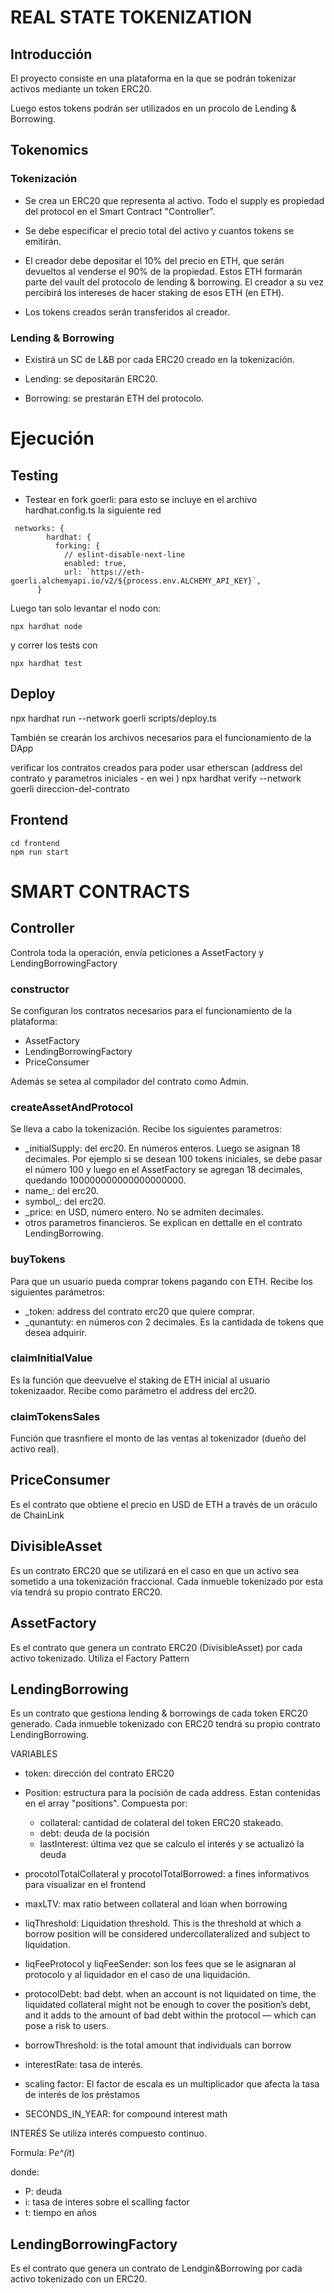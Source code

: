 # REAL STATE TOKENIZATION

## Introducción

El proyecto consiste en una plataforma en la que se podrán tokenizar activos mediante un token ERC20.

Luego estos tokens podrán ser utilizados en un procolo de Lending & Borrowing.

## Tokenomics

### Tokenización

- Se crea un ERC20 que representa al activo. Todo el supply es propiedad del protocol en el Smart Contract "Controller".

- Se debe especificar el precio total del activo y cuantos tokens se emitirán.

- El creador debe depositar el 10% del precio en ETH, que serán devueltos al venderse el 90% de la propiedad. Estos ETH formarán parte del vault del protocolo de lending & borrowing. El creador a su vez percibirá los intereses de hacer staking de esos ETH (en ETH).

- Los tokens creados serán transferidos al creador.

### Lending & Borrowing

- Existirá un SC de L&B por cada ERC20 creado en la tokenización.

- Lending: se depositarán ERC20.

- Borrowing: se prestarán ETH del protocolo.

# Ejecución

## Testing

- Testear en fork goerli: para esto se incluye en el archivo hardhat.config.ts la siguiente red

```
 networks: {
        hardhat: {
          forking: {
            // eslint-disable-next-line
            enabled: true,
            url: `https://eth-goerli.alchemyapi.io/v2/${process.env.ALCHEMY_API_KEY}`,
      }
```
Luego tan solo levantar el nodo con:

```
npx hardhat node
```

y correr los tests con 

```
npx hardhat test
```
## Deploy

npx hardhat run --network goerli scripts/deploy.ts

También se crearán los archivos necesarios para el funcionamiento de la DApp

verificar los contratos creados para poder usar etherscan (address del contrato y parametros iniciales - en wei )
npx hardhat verify --network goerli direccion-del-contrato

## Frontend

```
cd frontend
npm run start
```

# SMART CONTRACTS

## Controller
Controla toda la operación, envía peticiones a AssetFactory y LendingBorrowingFactory

### constructor
Se configuran los contratos necesarios para el funcionamiento de la plataforma:
- AssetFactory
- LendingBorrowingFactory
- PriceConsumer

Además se setea al compilador del contrato como Admin.

### createAssetAndProtocol
Se lleva a cabo la tokenización. Recibe los siguientes parametros:
- _initialSupply:  del erc20. En números enteros. Luego se asignan 18 decimales. Por ejemplo si se desean 100 tokens iniciales, se debe pasar el número 100 y luego en el AssetFactory se agregan 18 decimales, quedando 100000000000000000000.
- name_: del erc20.
- symbol_: del erc20.
- _price: en USD, número entero. No se admiten decimales.
- otros parametros financieros. Se explican en dettalle en el contrato LendingBorrowing.

### buyTokens
Para que un usuario pueda comprar tokens pagando con ETH. Recibe los siguientes parámetros:
- _token: address del contrato erc20 que quiere comprar.
-  _qunantuty: en números con 2 decimales. Es la cantidada de tokens que desea adquirir.

### claimInitialValue
Es la función que deevuelve el staking de ETH inicial al usuario tokenizaador. Recibe como parámetro el address del erc20.

### claimTokensSales
Función que trasnfiere el monto de las ventas al tokenizador (dueño del activo real).

## PriceConsumer
Es el contrato que obtiene el precio en USD de ETH a través de un oráculo de ChainLink

## DivisibleAsset

Es un contrato ERC20 que se utilizará en el caso en que un activo sea sometido a una tokenización fraccional.
Cada inmueble tokenizado por esta vía tendrá su propio contrato ERC20.

## AssetFactory

Es el contrato que genera un contrato ERC20 (DivisibleAsset) por cada activo tokenizado.
Utiliza el Factory Pattern

## LendingBorrowing
Es un contrato que gestiona lending & borrowings de cada token ERC20 generado. Cada inmueble tokenizado con ERC20 tendrá su propio contrato LendingBorrowing.

VARIABLES
- token: dirección del contrato ERC20

- Position: estructura para la pocisión de cada address. Estan contenidas en el array "positions". Compuesta por: 
    - collateral: cantidad de colateral del token ERC20 stakeado.
    - debt: deuda de la pocisión
    - lastInterest: última vez que se calculo el interés y se actualizó la deuda

- procotolTotalCollateral y procotolTotalBorrowed: a fines informativos para visualizar en el frontend

- maxLTV: max ratio between collateral and loan when borrowing

- liqThreshold: Liquidation threshold. This is the threshold at which a borrow position will be considered undercollateralized and subject to liquidation.

- liqFeeProtocol y liqFeeSender: son los fees que se le asignaran al protocolo y al liquidador en el caso de una liquidación.

- protocolDebt: bad debt. when an account is not liquidated on time, the liquidated collateral might not be enough to cover the position’s debt, and it adds to the amount of bad debt within the protocol — which can pose a risk to users.

- borrowThreshold: is the total amount that individuals can borrow

- interestRate: tasa de interés.

- scaling factor: El factor de escala es un multiplicador que afecta la tasa de interés de los préstamos

- SECONDS_IN_YEAR: for compound interest math

INTERÉS
Se utiliza interés compuesto continuo.

Formula: P*e^(i*t)

donde:
- P: deuda
- i: tasa de interes sobre el scalling factor
- t: tiempo en años

## LendingBorrowingFactory
Es el contrato que genera un contrato de Lendgin&Borrowing por cada activo tokenizado con un ERC20.


